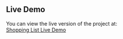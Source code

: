 ## Live Demo

You can view the live version of the project at:  
[Shopping List Live Demo](https://taimourshmait.github.io/shopping-list-js-dom/)
